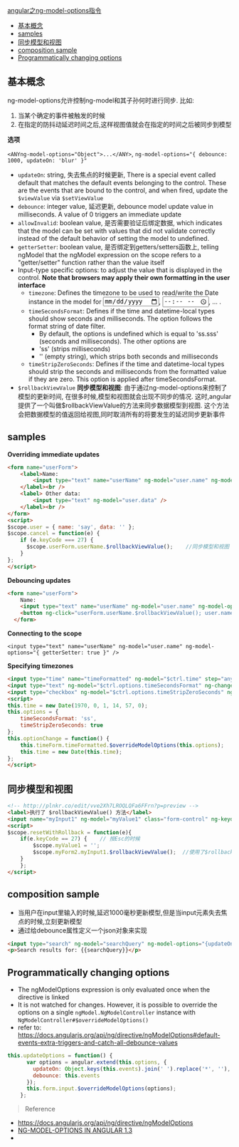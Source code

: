 [angular之ng-model-options指令](#top)

- [基本概念](#%E5%9F%BA%E6%9C%AC%E6%A6%82%E5%BF%B5)
- [samples](#samples)
- [同步模型和视图](#%E5%90%8C%E6%AD%A5%E6%A8%A1%E5%9E%8B%E5%92%8C%E8%A7%86%E5%9B%BE)
- [composition sample](#composition-sample)
- [Programmatically changing options](#programmatically-changing-options)

## 基本概念

ng-model-options允许控制ng-model和其子孙何时进行同步. 比如:

1. 当某个确定的事件被触发的时候 
2. 在指定的防抖动延迟时间之后,这样视图值就会在指定的时间之后被同步到模型

**选项**

`<ANYng-model-options="Object">...</ANY>`, `ng-model-options="{ debounce: 1000, updateOn: 'blur' }"`

- `updateOn`: string, 失去焦点的时候更新, There is a special event called default that matches the default events belonging to the control. These are the events that are bound to the control, and when fired, update the `$viewValue` via `$setViewValue`
- `debounce`: integer value, 延迟更新,  debounce model update value in milliseconds. A value of 0 triggers an immediate update
- `allowInvalid`: boolean value, 是否需要验证后绑定数据, which indicates that the model can be set with values that did not validate correctly instead of the default behavior of setting the model to undefined.
- `getterSetter`: boolean value, 是否绑定到getters/setters函数上, telling ngModel that the ngModel expression on the scope refers to a "getter/setter" function rather than the value itself
- Input-type specific options: to adjust the value that is displayed in the control. **Note that browsers may apply their own formatting in the user interface**
    - `timezone`: Defines the timezone to be used to read/write the Date instance in the model for <input type="date" />, <input type="time" />, ... . 
    - `timeSecondsFormat`: Defines if the time and datetime-local types should show seconds and milliseconds. The option follows the format string of date filter. 
        - By default, the options is undefined which is equal to 'ss.sss' (seconds and milliseconds). The other options are 
        - 'ss' (strips milliseconds)
        - '' (empty string), which strips both seconds and milliseconds
    - `timeStripZeroSeconds`: Defines if the time and datetime-local types should strip the seconds and milliseconds from the formatted value if they are zero. This option is applied after timeSecondsFormat.
- `$rollbackViewValue` **同步模型和视图**: 由于通过ng-model-options来控制了模型的更新时间, 在很多时候,模型和视图就会出现不同步的情况. 这时,angular提供了一个叫做$rollbackViewValue的方法来同步数据模型到视图. 这个方法会把数据模型的值返回给视图,同时取消所有的将要发生的延迟同步更新事件

## samples

**Overriding immediate updates**

```html
<form name="userForm">
    <label>Name:
        <input type="text" name="userName" ng-model="user.name" ng-model-options="{ updateOn: 'blur' }" ng-keyup="cancel($event)" />
    </label><br />
    <label> Other data:
        <input type="text" ng-model="user.data" />
    </label><br />
</form>
<script>
$scope.user = { name: 'say', data: '' };
$scope.cancel = function(e) {
    if (e.keyCode === 27) {
      $scope.userForm.userName.$rollbackViewValue();    //同步模型和视图
    }
};
</script>
```

**Debouncing updates**

```html
<form name="userForm">
    Name:
    <input type="text" name="userName" ng-model="user.name" ng-model-options="{ debounce: 1000 }" />
    <button ng-click="userForm.userName.$rollbackViewValue(); user.name=''">Clear</button><br />
  </form>
```

**Connecting to the scope**

`<input type="text" name="userName" ng-model="user.name" ng-model-options="{ getterSetter: true }" />`

**Specifying timezones**

```html
<input type="time" name="timeFormatted" ng-model="$ctrl.time" step="any" ng-model-options="$ctrl.options" />
<input type="text" ng-model="$ctrl.options.timeSecondsFormat" ng-change="$ctrl.optionChange()">
<input type="checkbox" ng-model="$ctrl.options.timeStripZeroSeconds" ng-change="$ctrl.optionChange()">
<script>
this.time = new Date(1970, 0, 1, 14, 57, 0);
this.options = {
    timeSecondsFormat: 'ss',
    timeStripZeroSeconds: true
};
this.optionChange = function() {
    this.timeForm.timeFormatted.$overrideModelOptions(this.options);
    this.time = new Date(this.time);
};
</script>
```

## 同步模型和视图

```html
<!-- http://plnkr.co/edit/vve2Xh7LROQLQFa6FFrn?p=preview -->
<label>执行了 $rollbackViewValue() 方法</label>
<input name="myInput1" ng-model="myValue1" class="form-control" ng-keydown="resetWithRollback($event)">
<script>
$scope.resetWithRollback = function(e){
    if(e.keyCode == 27) {    // 按Esc的时候
        $scope.myValue1 = '';
        $scope.myForm2.myInput1.$rollbackViewValue();  //使用了$rollbackViewValue,总是可以同步视图,清空myValue1值
    }
    };
</script>
```

## composition sample

- 当用户在input里输入的时候,延迟1000毫秒更新模型,但是当input元素失去焦点的时候,立刻更新模型
- 通过给debounce属性定义一个json对象来实现

```html
<input type="search" ng-model="searchQuery" ng-model-options="{updateOn:'default blur',debounce:{default:1000,blur:0}}">
<p>Search results for: {{searchQuery}}</p>
```

## Programmatically changing options

- The ngModelOptions expression is only evaluated once when the directive is linked
- It is not watched for changes. However, it is possible to override the options on a single `ngModel.NgModelController` instance with `NgModelController#$overrideModelOptions()`
- refer to: https://docs.angularjs.org/api/ng/directive/ngModelOptions#default-events-extra-triggers-and-catch-all-debounce-values

```javascript
this.updateOptions = function() {
      var options = angular.extend(this.options, {
        updateOn: Object.keys(this.events).join(' ').replace('*', ''),
        debounce: this.events
      });
      this.form.input.$overrideModelOptions(options);
    };
```

> Reference
- https://docs.angularjs.org/api/ng/directive/ngModelOptions
- [NG-MODEL-OPTIONS IN ANGULAR 1.3](https://blog.thoughtram.io/angularjs/2014/10/19/exploring-angular-1.3-ng-model-options.html)
- 
